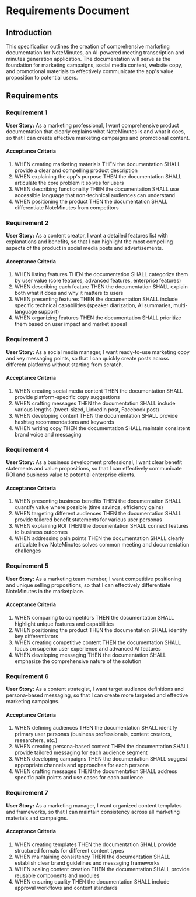 # Requirements Document

## Introduction

This specification outlines the creation of comprehensive marketing documentation for NoteMinutes, an AI-powered meeting transcription and minutes generation application. The documentation will serve as the foundation for marketing campaigns, social media content, website copy, and promotional materials to effectively communicate the app's value proposition to potential users.

## Requirements

### Requirement 1

**User Story:** As a marketing professional, I want comprehensive product documentation that clearly explains what NoteMinutes is and what it does, so that I can create effective marketing campaigns and promotional content.

#### Acceptance Criteria

1. WHEN creating marketing materials THEN the documentation SHALL provide a clear and compelling product description
2. WHEN explaining the app's purpose THEN the documentation SHALL articulate the core problem it solves for users
3. WHEN describing functionality THEN the documentation SHALL use accessible language that non-technical audiences can understand
4. WHEN positioning the product THEN the documentation SHALL differentiate NoteMinutes from competitors

### Requirement 2

**User Story:** As a content creator, I want a detailed features list with explanations and benefits, so that I can highlight the most compelling aspects of the product in social media posts and advertisements.

#### Acceptance Criteria

1. WHEN listing features THEN the documentation SHALL categorize them by user value (core features, advanced features, enterprise features)
2. WHEN describing each feature THEN the documentation SHALL explain both what it does and why it matters to users
3. WHEN presenting features THEN the documentation SHALL include specific technical capabilities (speaker diarization, AI summaries, multi-language support)
4. WHEN organizing features THEN the documentation SHALL prioritize them based on user impact and market appeal

### Requirement 3

**User Story:** As a social media manager, I want ready-to-use marketing copy and key messaging points, so that I can quickly create posts across different platforms without starting from scratch.

#### Acceptance Criteria

1. WHEN creating social media content THEN the documentation SHALL provide platform-specific copy suggestions
2. WHEN crafting messages THEN the documentation SHALL include various lengths (tweet-sized, LinkedIn post, Facebook post)
3. WHEN developing content THEN the documentation SHALL provide hashtag recommendations and keywords
4. WHEN writing copy THEN the documentation SHALL maintain consistent brand voice and messaging

### Requirement 4

**User Story:** As a business development professional, I want clear benefit statements and value propositions, so that I can effectively communicate ROI and business value to potential enterprise clients.

#### Acceptance Criteria

1. WHEN presenting business benefits THEN the documentation SHALL quantify value where possible (time savings, efficiency gains)
2. WHEN targeting different audiences THEN the documentation SHALL provide tailored benefit statements for various user personas
3. WHEN explaining ROI THEN the documentation SHALL connect features to business outcomes
4. WHEN addressing pain points THEN the documentation SHALL clearly articulate how NoteMinutes solves common meeting and documentation challenges

### Requirement 5

**User Story:** As a marketing team member, I want competitive positioning and unique selling propositions, so that I can effectively differentiate NoteMinutes in the marketplace.

#### Acceptance Criteria

1. WHEN comparing to competitors THEN the documentation SHALL highlight unique features and capabilities
2. WHEN positioning the product THEN the documentation SHALL identify key differentiators
3. WHEN creating competitive content THEN the documentation SHALL focus on superior user experience and advanced AI features
4. WHEN developing messaging THEN the documentation SHALL emphasize the comprehensive nature of the solution

### Requirement 6

**User Story:** As a content strategist, I want target audience definitions and persona-based messaging, so that I can create more targeted and effective marketing campaigns.

#### Acceptance Criteria

1. WHEN defining audiences THEN the documentation SHALL identify primary user personas (business professionals, content creators, researchers, etc.)
2. WHEN creating persona-based content THEN the documentation SHALL provide tailored messaging for each audience segment
3. WHEN developing campaigns THEN the documentation SHALL suggest appropriate channels and approaches for each persona
4. WHEN crafting messages THEN the documentation SHALL address specific pain points and use cases for each audience

### Requirement 7

**User Story:** As a marketing manager, I want organized content templates and frameworks, so that I can maintain consistency across all marketing materials and campaigns.

#### Acceptance Criteria

1. WHEN creating templates THEN the documentation SHALL provide structured formats for different content types
2. WHEN maintaining consistency THEN the documentation SHALL establish clear brand guidelines and messaging frameworks
3. WHEN scaling content creation THEN the documentation SHALL provide reusable components and modules
4. WHEN ensuring quality THEN the documentation SHALL include approval workflows and content standards